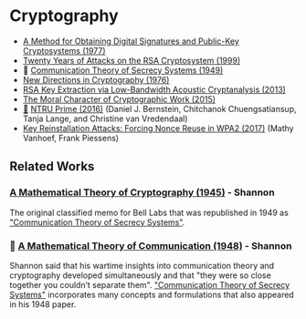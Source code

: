 # Cryptography 

* [A Method for Obtaining Digital Signatures and Public-Key Cryptosystems (1977)](http://people.csail.mit.edu/rivest/Rsapaper.pdf)
* [Twenty Years of Attacks on the RSA Cryptosystem (1999)](https://crypto.stanford.edu/~dabo/papers/RSA-survey.pdf)
* :scroll: [Communication Theory of Secrecy Systems (1949)](communication-theory-of-secrecy-systems.pdf)
* [New Directions in Cryptography (1976)](http://www-ee.stanford.edu/~hellman/publications/24.pdf)
* [RSA Key Extraction via Low-Bandwidth Acoustic Cryptanalysis (2013)](http://www.cs.tau.ac.il/~tromer/papers/acoustic-20131218.pdf)
* [The Moral Character of Cryptographic Work (2015)](http://web.cs.ucdavis.edu/~rogaway/papers/moral-fn.pdf)
* [:scroll:](ntru-prime.pdf) [NTRU Prime (2016)](https://eprint.iacr.org/2016/461.pdf) (Daniel J. Bernstein, Chitchanok Chuengsatiansup, Tanja Lange, and Christine van Vredendaal)
* [Key Reinstallation Attacks: Forcing Nonce Reuse in WPA2 (2017)](https://papers.mathyvanhoef.com/ccs2017.pdf) (Mathy Vanhoef, Frank Piessens)

## Related Works
### [A Mathematical Theory of Cryptography (1945)](http://www.cs.bell-labs.com/who/dmr/pdfs/shannoncryptshrt.pdf) - Shannon
The original classified memo for Bell Labs that was republished in 1949 as ["Communication Theory of Secrecy Systems"](communication-theory-of-secrecy-systems.pdf).

### :scroll: [A Mathematical Theory of Communication (1948)](../information_theory/a-mathematical-theory-of-communication-1948.pdf) - Shannon
Shannon said that his wartime insights into communication theory and cryptography developed simultaneously and that "they were so close together you couldn’t separate them". ["Communication Theory of Secrecy Systems"](communication-theory-of-secrecy-systems.pdf) incorporates many concepts and formulations that also appeared in his 1948 paper.
